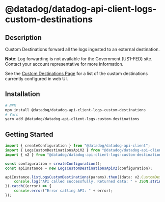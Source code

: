# @datadog/datadog-api-client-logs-custom-destinations

## Description

Custom Destinations forward all the logs ingested to an external destination.

**Note**: Log forwarding is not available for the Government (US1-FED) site. Contact your account representative for more information.

See the [Custom Destinations Page](https://app.datadoghq.com/logs/pipelines/log-forwarding/custom-destinations)
for a list of the custom destinations currently configured in web UI.

## Installation

```sh
# NPM
npm install @datadog/datadog-api-client-logs-custom-destinations
# Yarn
yarn add @datadog/datadog-api-client-logs-custom-destinations
```

## Getting Started
```ts
import { createConfiguration } from "@datadog/datadog-api-client";
import { LogsCustomDestinationsApiV2 } from "@datadog/datadog-api-client-logs-custom-destinations";
import { v2 } from "@datadog/datadog-api-client-logs-custom-destinations";

const configuration = createConfiguration();
const apiInstance = new LogsCustomDestinationsApiV2(configuration);

apiInstance.listLogsCustomDestinations(params).then((data: v2.CustomDestinationsResponse) => {
    console.log("API called successfully. Returned data: " + JSON.stringify(data));
}).catch((error) => {
    console.error("Error calling API: " + error);
});
```